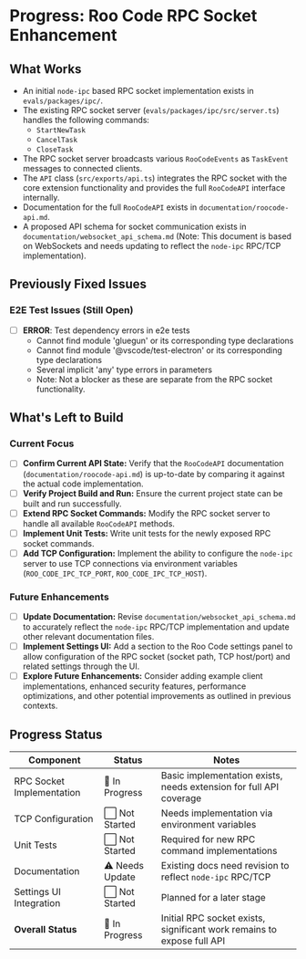 # Progress: Roo Code RPC Socket Enhancement

## What Works

-   An initial `node-ipc` based RPC socket implementation exists in `evals/packages/ipc/`.
-   The existing RPC socket server (`evals/packages/ipc/src/server.ts`) handles the following commands:
    -   `StartNewTask`
    -   `CancelTask`
    -   `CloseTask`
-   The RPC socket server broadcasts various `RooCodeEvents` as `TaskEvent` messages to connected clients.
-   The `API` class (`src/exports/api.ts`) integrates the RPC socket with the core extension functionality and provides the full `RooCodeAPI` interface internally.
-   Documentation for the full `RooCodeAPI` exists in `documentation/roocode-api.md`.
-   A proposed API schema for socket communication exists in `documentation/websocket_api_schema.md` (Note: This document is based on WebSockets and needs updating to reflect the `node-ipc` RPC/TCP implementation).

## Previously Fixed Issues

### E2E Test Issues (Still Open)

-   [ ] **ERROR**: Test dependency errors in e2e tests
    -   Cannot find module 'gluegun' or its corresponding type declarations
    -   Cannot find module '@vscode/test-electron' or its corresponding type declarations
    -   Several implicit 'any' type errors in parameters
    -   Note: Not a blocker as these are separate from the RPC socket functionality.

## What's Left to Build

### Current Focus

-   [ ] **Confirm Current API State:** Verify that the `RooCodeAPI` documentation (`documentation/roocode-api.md`) is up-to-date by comparing it against the actual code implementation.
-   [ ] **Verify Project Build and Run:** Ensure the current project state can be built and run successfully.
-   [ ] **Extend RPC Socket Commands:** Modify the RPC socket server to handle all available `RooCodeAPI` methods.
-   [ ] **Implement Unit Tests:** Write unit tests for the newly exposed RPC socket commands.
-   [ ] **Add TCP Configuration:** Implement the ability to configure the `node-ipc` server to use TCP connections via environment variables (`ROO_CODE_IPC_TCP_PORT`, `ROO_CODE_IPC_TCP_HOST`).

### Future Enhancements

-   [ ] **Update Documentation:** Revise `documentation/websocket_api_schema.md` to accurately reflect the `node-ipc` RPC/TCP implementation and update other relevant documentation files.
-   [ ] **Implement Settings UI:** Add a section to the Roo Code settings panel to allow configuration of the RPC socket (socket path, TCP host/port) and related settings through the UI.
-   [ ] **Explore Future Enhancements:** Consider adding example client implementations, enhanced security features, performance optimizations, and other potential improvements as outlined in previous contexts.

## Progress Status

| Component                      | Status      | Notes                                                                 |
| ------------------------------ | ----------- | --------------------------------------------------------------------- |
| RPC Socket Implementation      | 🚧 In Progress | Basic implementation exists, needs extension for full API coverage    |
| TCP Configuration              | ⬜ Not Started | Needs implementation via environment variables                        |
| Unit Tests                     | ⬜ Not Started | Required for new RPC command implementations                          |
| Documentation                  | ⚠️ Needs Update | Existing docs need revision to reflect `node-ipc` RPC/TCP             |
| Settings UI Integration        | ⬜ Not Started | Planned for a later stage                                             |
| **Overall Status**             | 🚧 In Progress | Initial RPC socket exists, significant work remains to expose full API |
